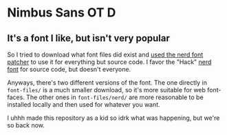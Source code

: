 # Nimbus Sans OT D
## It's a font I like, but isn't very popular
So I tried to download what font files did exist and [used the nerd font patcher](https://github.com/ryanoasis/nerd-fonts?tab=readme-ov-file#font-patcher) to use it for everything but source code.
I favor the "Hack" [nerd font](https://www.programmingfonts.org/#hack) for source code, but doesn't everyone.

Anyways, there's two different versions of the font.
The one directly in `font-files/` is a much smaller download, so it's more suitable for web font-faces.
The other ones in `font-files/nerd/` are more reasonable to be installed locally and then used for whatever you want.

I uhhh made this repository as a kid so idrk what was happening, but we're so back now.
